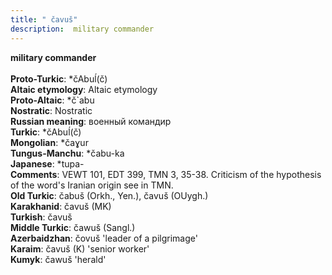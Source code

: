 ```yaml
---
title: " čavuš"
description:  military commander
---
```

<p data-pagefind-weight="0.5">
<strong> military commander</strong><br><br>
<strong>Proto-Turkic</strong>:  *čAbuĺ(č)<br>
<strong>Altaic etymology</strong>:  Altaic etymology<br>
<strong> Proto-Altaic</strong>:  *č`abu<br>
<strong>Nostratic</strong>:  Nostratic<br>
<strong>Russian meaning</strong>:  военный командир<br>
<strong>Turkic</strong>:  *čAbuĺ(č)<br>
<strong>Mongolian</strong>:  *čaɣur<br>
<strong>Tungus-Manchu</strong>:  *čabu-ka<br>
<strong>Japanese</strong>:  *tupa-<br>
<strong>Comments</strong>:  VEWT 101, EDT 399, TMN 3, 35-38. Criticism of the hypothesis of the word's Iranian origin see in TMN.<br>
<strong>Old Turkic</strong>:  čabuš (Orkh., Yen.), čavuš (OUygh.)<br>
<strong>Karakhanid</strong>:  čavuš (MK)<br>
<strong>Turkish</strong>:  čavuš<br>
<strong>Middle Turkic</strong>:  čawuš (Sangl.)<br>
<strong>Azerbaidzhan</strong>:  čovuš 'leader of a pilgrimage'<br>
<strong>Karaim</strong>:  čavuš (K) 'senior worker'<br>
<strong>Kumyk</strong>:  čawuš 'herald'<br>

</p>
